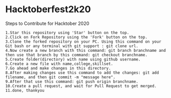 # Hacktoberfest2k20

Steps to Contribute for Hacktober 2020

    1.Star this repository using 'Star' button on the top.
    2.Click on Fork Repository using the 'Fork' button on the top.
    3.Clone the forked repository on your PC. Using this command on your Git bash or any terminal with git support : git clone url.
    4.Now create a new branch with this command: git branch branchname and then use that branch by this command: git checkout branchname.
    5.Create folder(directory) with name using github username.
    6.Create a new file with name,college,skillset.
    7.Go ahead and make changes in this directory.
    8.After making changes use this command to add the changes: git add filename, and then git commit -m "message here".
    9.After that use this command: git push origin branchname.
    10.Create a pull request, and wait for Pull Request to get merged.
    11.done, thankyou
